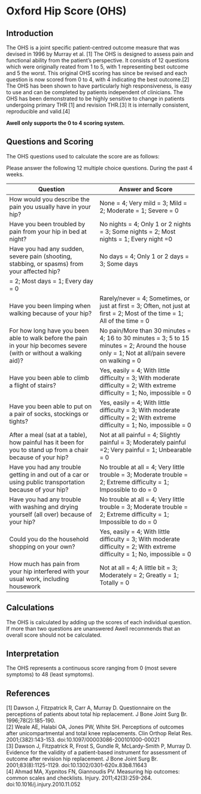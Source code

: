 # Oxford Hip Score (OHS)

## Introduction 
The OHS is a joint specific patient-centred outcome measure that was devised in 1996 by Murray et al. [1] The OHS is designed to
assess pain and functional ability from the patient’s perspective. It consists of 12 questions which were originally reated from 1 to 5, with 1 representing best outcome and 5 the worst. This original OHS scoring has since be revised and each question is now scored from 0 to 4, with 4 indicating the best outcome.[2] The OHS has been shown to have particularly high responsiveness, is easy to use and can be completed by
patients independent of clinicians. The OHS has been demonstrated to be highly sensitive to change in patients undergoing primary
THR [1] and revision THR.[3] It is internally consistent, reproducible and valid.[4]

**Awell only supports the 0 to 4 scoring system.**

## Questions and Scoring

The OHS questions used to calculate the score are as follows:

Please answer the following 12 multiple choice questions. During the past 4 weeks.

| Question | Answer and Score |
| ----- | ----- |
| How would you describe the pain you usually have in your hip?| None = 4; Very mild = 3; Mild = 2; Moderate = 1; Severe = 0 |
| Have you been troubled by pain from your hip in bed at night?| No nights = 4; Only 1 or 2 nights = 3; Some nights = 2; Most nights = 1; Every night =0 |
| Have you had any sudden, severe pain (shooting, stabbing, or spasms) from your affected hip? | No days = 4; Only 1 or 2 days = 3; Some days
= 2; Most days = 1; Every day = 0 |
| Have you been limping when walking because of your hip? | Rarely/never = 4; Sometimes, or just at first = 3; Often, not just at first = 2; Most of the time = 1; All of the time = 0 |
| For how long have you been able to walk before the pain in your hip becomes severe (with or without a walking aid)? | No pain/More than 30 minutes = 4; 16 to 30 minutes = 3; 5 to 15 minutes = 2; Around the house only = 1; Not at all/pain severe on walking = 0 |
| Have you been able to climb a flight of stairs? | Yes, easily = 4; With little difficulty = 3; With moderate difficulty = 2; With extreme difficulty = 1; No, impossible = 0 |
| Have you been able to put on a pair of socks, stockings or tights? | Yes, easily = 4; With little difficulty = 3; With moderate difficulty = 2; With extreme difficulty = 1; No, impossible = 0 |
|After a meal (sat at a table), how painful has it been for you to stand up from a chair because of your hip? | Not at all painful = 4; Slightly painful = 3; Moderately painful =2; Very painful = 1; Unbearable = 0 |
| Have you had any trouble getting in and out of a car or using public transportation because of your hip? | No trouble at all = 4; Very little trouble = 3; Moderate trouble = 2; Extreme difficulty = 1; Impossible to do = 0 |
| Have you had any trouble with washing and drying yourself (all over) because of your hip? | No trouble at all = 4; Very little trouble = 3; Moderate trouble = 2; Extreme difficulty = 1; Impossible to do = 0 |
| Could you do the household shopping on your own? | Yes, easily = 4; With little difficulty = 3; With moderate difficulty = 2; With extreme difficulty = 1; No, impossible = 0 |
| How much has pain from your hip interfered with your usual work, including housework | Not at all = 4; A little bit = 3; Moderately = 2; Greatly = 1; Totally = 0 |


## Calculations

The OHS is calculated by adding up the scores of each individual question. If more than two questions are unanswered Awell recommends that an overall score should not be calculated.

## Interpretation

The OHS represents a continuous score ranging from 0 (most severe symptoms) to 48 (least symptoms).

## References
[1] Dawson J, Fitzpatrick R, Carr A, Murray D. Questionnaire on the perceptions of patients about total hip replacement. J Bone Joint Surg Br. 1996;78(2):185-190.\
[2] Weale AE, Halabi OA, Jones PW, White SH. Perceptions of outcomes after unicompartmental and total knee replacements. Clin Orthop Relat Res. 2001;(382):143-153. doi:10.1097/00003086-200101000-00021\
[3] Dawson J, Fitzpatrick R, Frost S, Gundle R, McLardy-Smith P, Murray D. Evidence for the validity of a patient-based instrument for assessment of outcome after revision hip replacement. J Bone Joint Surg Br. 2001;83(8):1125-1129. doi:10.1302/0301-620x.83b8.11643\
[4] Ahmad MA, Xypnitos FN, Giannoudis PV. Measuring hip outcomes: common scales and checklists. Injury. 2011;42(3):259-264. doi:10.1016/j.injury.2010.11.052
